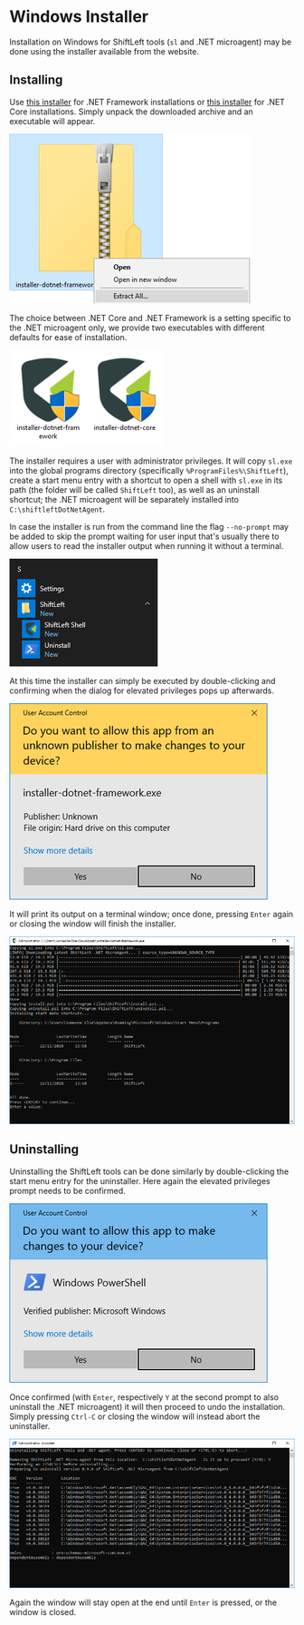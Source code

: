 # Windows Installer

Installation on Windows for ShiftLeft tools (`sl` and .NET microagent) may be done using the installer available from the website.

## Installing

Use [this installer](https://cdn.shiftleft.io/download/installer-dotnet-framework-latest-windows-x64.zip) for .NET Framework installations or [this installer](https://cdn.shiftleft.io/download/installer-dotnet-core-latest-windows-x64.zip) for .NET Core installations. Simply unpack the downloaded archive and an executable will appear.

![](img/unzip-windows.png)

The choice between .NET Core and .NET Framework is a setting specific to the .NET microagent only, we provide two executables with different defaults for ease of installation.

![](img/windows-installer-variants.png)

The installer requires a user with administrator privileges. It will copy `sl.exe` into the global programs directory (specifically `%ProgramFiles%\ShiftLeft`), create a start menu entry with a shortcut to open a shell with `sl.exe` in its path (the folder will be called `ShiftLeft` too), as well as an uninstall shortcut; the .NET microagent will be separately installed into `C:\shiftleftDotNetAgent`.

In case the installer is run from the command line the flag `--no-prompt` may be added to skip the prompt waiting for user input that's usually there to allow users to read the installer output when running it without a terminal.

![](img/windows-start-menu.png)

At this time the installer can simply be executed by double-clicking and confirming when the dialog for elevated privileges pops up afterwards.

![](img/windows-user-account-control.png)

It will print its output on a terminal window; once done, pressing `Enter` again or closing the window will finish the installer.

![](img/windows-installing.png)

## Uninstalling

Uninstalling the ShiftLeft tools can be done similarly by double-clicking the start menu entry for the uninstaller. Here again the elevated privileges prompt needs to be confirmed.

![](img/windows-user-account-control-uninstall.png)

Once confirmed (with `Enter`, respectively `Y` at the second prompt to also uninstall the .NET microagent) it will then proceed to undo the installation. Simply pressing `Ctrl-C` or closing the window will instead abort the uninstaller.

![](img/windows-uninstalling.png)

Again the window will stay open at the end until `Enter` is pressed, or the window is closed.
